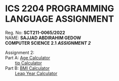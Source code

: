 # ICS 2204 PROGRAMMING LANGUAGE ASSIGNMENT
Reg. No: **SCT211-0065/2022** <br>
NAME: **SAJJAD ABDIRAHIM GEDOW** <br>
**COMPUTER SCIENCE 2.1** **_ASSIGNMENT 2_**<br>

Assignment 2: <br>
Part A: [Age Calculator](https://github.com/sajjadabdirahim/Programming-Languages/blob/master/ageCalculator.py) <br>
        &nbsp;&emsp;&emsp;[tip Calculator](https://github.com/sajjadabdirahim/Programming-Languages/blob/master/tipCalculator.py) <br>
Part B: [BMI Calculator](https://github.com/sajjadabdirahim/Programming-Languages/blob/master/bmiCalculator.py) <br>
        &nbsp;&emsp;&emsp;[Leap Year Calculator](https://github.com/sajjadabdirahim/Programming-Languages/blob/master/leapYearCalculator.py)
